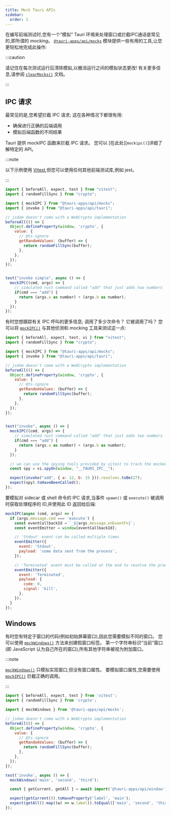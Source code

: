 ```yaml
---
title: Mock Tauri APIs
sidebar:
  order: 1
---
```


在编写前端测试时,您有一个“模拟” Tauri 环境来处理窗口或拦截IPC通话是常见的,即所谓的 _mocking_。 [`@tauri-apps/api/mocks`][] 模块提供一些有用的工具,让您更轻松地完成此操作:

:::caution

请记住在每次测试运行后清除模拟,以撤消运行之间的模拟状态更改! 有关更多信息,请参阅 [`clearMocks()`][] 文档。

:::

## IPC 请求

最常见的是,您希望拦截 IPC 请求; 这在各种情况下都很有用:

- 确保进行正确的后端调用
- 模拟后端函数的不同结果

Tauri 提供 mockIPC 函数来拦截 IPC 请求。 您可以 [在此处][<code>mockipc()</code>]详细了解特定的 API。

:::note

以下示例使用 [Vitest][],但您可以使用任何其他前端测试库,例如 jest。

:::

```js
import { beforeAll, expect, test } from "vitest";
import { randomFillSync } from "crypto";

import { mockIPC } from "@tauri-apps/api/mocks";
import { invoke } from "@tauri-apps/api/tauri";

// jsdom doesn't come with a WebCrypto implementation
beforeAll(() => {
  Object.defineProperty(window, 'crypto', {
    value: {
      // @ts-ignore
      getRandomValues: (buffer) => {
        return randomFillSync(buffer);
      },
    },
  });
});


test("invoke simple", async () => {
  mockIPC((cmd, args) => {
    // simulated rust command called "add" that just adds two numbers
    if(cmd === "add") {
      return (args.a as number) + (args.b as number);
    }
  });
});
```

有时您想跟踪有关 IPC 呼叫的更多信息; 调用了多少次命令？ 它被调用了吗？ 您可以将 [`mockIPC()`][] 与其他侦测和 mocking 工具来测试这一点:

```js
import { beforeAll, expect, test, vi } from "vitest";
import { randomFillSync } from "crypto";

import { mockIPC } from "@tauri-apps/api/mocks";
import { invoke } from "@tauri-apps/api/tauri";

// jsdom doesn't come with a WebCrypto implementation
beforeAll(() => {
  Object.defineProperty(window, 'crypto', {
    value: {
      // @ts-ignore
      getRandomValues: (buffer) => {
        return randomFillSync(buffer);
      },
    },
  });
});


test("invoke", async () => {
  mockIPC((cmd, args) => {
    // simulated rust command called "add" that just adds two numbers
    if(cmd === "add") {
      return (args.a as number) + (args.b as number);
    }
  });

  // we can use the spying tools provided by vitest to track the mocked function
  const spy = vi.spyOn(window, "__TAURI_IPC__");

  expect(invoke("add", { a: 12, b: 15 })).resolves.toBe(27);
  expect(spy).toHaveBeenCalled();
});
```

要模拟对 sidecar 或 shell 命令的 IPC 请求,当事件 `spawn()` 或 `execute()` 被调用时获取处理程序的 ID,并使用此 ID 返回给后端:

```js
mockIPC(async (cmd, args) => {
  if (args.message.cmd === 'execute') {
    const eventCallbackId = `_${args.message.onEventFn}`;
    const eventEmitter = window[eventCallbackId];

    // 'Stdout' event can be called multiple times
    eventEmitter({
      event: 'Stdout',
      payload: 'some data sent from the process',
    });

    // 'Terminated' event must be called at the end to resolve the promise
    eventEmitter({
      event: 'Terminated',
      payload: {
        code: 0,
        signal: 'kill',
      },
    });
  }
});
```

## Windows

有时您有特定于窗口的代码(例如初始屏幕窗口),因此您需要模拟不同的窗口。 您可以使用 [`mockWindows()`][] 方法来创建假窗口标签。 第一个字符串标识“当前”窗口(即 JavaScript 认为自己所在的窗口),所有其他字符串被视为附加窗口。

:::note

[`mockWindows()`][] 只模拟实现窗口,但没有窗口属性。 要模拟窗口属性,您需要使用 [`mockIPC()`][] 拦截正确的调用。

:::

```js
import { beforeAll, expect, test } from 'vitest';
import { randomFillSync } from 'crypto';

import { mockWindows } from '@tauri-apps/api/mocks';

// jsdom doesn't come with a WebCrypto implementation
beforeAll(() => {
  Object.defineProperty(window, 'crypto', {
    value: {
      // @ts-ignore
      getRandomValues: (buffer) => {
        return randomFillSync(buffer);
      },
    },
  });
});

test('invoke', async () => {
  mockWindows('main', 'second', 'third');

  const { getCurrent, getAll } = await import('@tauri-apps/api/window');

  expect(getCurrent()).toHaveProperty('label', 'main');
  expect(getAll().map((w) => w.label)).toEqual(['main', 'second', 'third']);
});
```

<!-- TODO: Updates links to v2 -->

[`@tauri-apps/api/mocks`]: https://tauri.app/v1/api/js/mocks/
[`mockipc()`]: https://tauri.app/v1/api/js/mocks#mockipc
[`mockwindows()`]: https://tauri.app/v1/api/js/mocks#mockwindows
[`clearmocks()`]: https://tauri.app/v1/api/js/mocks#clearmocks
[vitest]: https://vitest.dev
